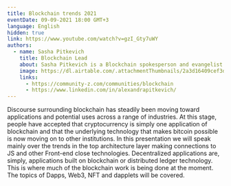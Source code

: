 ```yaml
---
title: Blockchain trends 2021
eventDate: 09-09-2021 18:00 GMT+3
language: English
hidden: true
link: https://www.youtube.com/watch?v=gzI_Gty7uWY
authors:
  - name: Sasha Pitkevich
    title: Blockchain Lead
    about: Sasha Pitkevich is a Blockchain spokesperson and evangelist known for her work as Accenture Blockchain Technology lead and her current work as the Global Lead of EPAM Blockchain Business. Sasha is active at the public community space leading global Blockchain Professionals community, participating in the Ring of Ethereum Architects and serving as an advisor for a number of crypto startups.
    image: https://dl.airtable.com/.attachmentThumbnails/2a3d16409cef3de84a21bbb68d5b460c/5a854443
    links:
      - https://community-z.com/communities/blockchain
      - https://www.linkedin.com/in/alexandrapitkevich/
---
```


Discourse surrounding blockchain has steadily been moving toward applications and potential uses across a range of industries. At this stage, people have accepted that cryptocurrency is simply one application of blockchain and that the underlying technology that makes bitcoin possible is now moving on to other institutions.
In this presentation we will speak mainly over the trends in the top architecture layer making connections to JS and other Front-end close technologies. Decentralized applications are, simply, applications built on blockchain or distributed ledger technology. This is where much of the blockchain work is being done at the moment. The topics of Dapps, Web3, NFT and dapplets will be covered.
